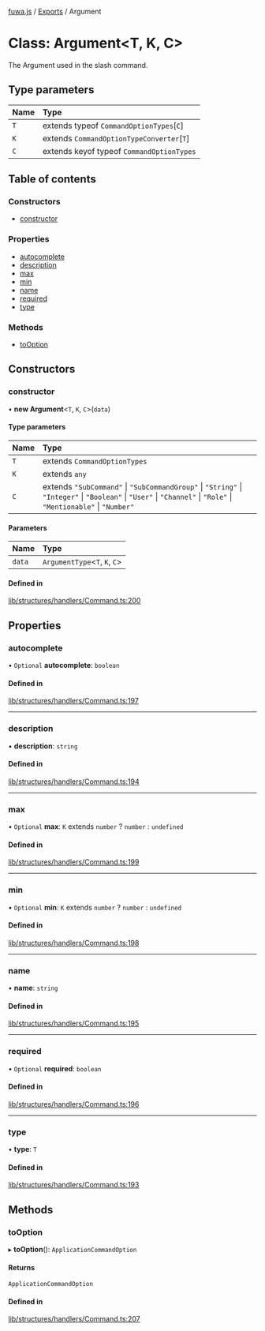 [fuwa.js](../README.md) / [Exports](../modules.md) / Argument

# Class: Argument<T, K, C\>

The Argument used in the slash command.

## Type parameters

| Name | Type |
| :------ | :------ |
| `T` | extends typeof `CommandOptionTypes`[`C`] |
| `K` | extends `CommandOptionTypeConverter`[`T`] |
| `C` | extends keyof typeof `CommandOptionTypes` |

## Table of contents

### Constructors

- [constructor](Argument.md#constructor)

### Properties

- [autocomplete](Argument.md#autocomplete)
- [description](Argument.md#description)
- [max](Argument.md#max)
- [min](Argument.md#min)
- [name](Argument.md#name)
- [required](Argument.md#required)
- [type](Argument.md#type)

### Methods

- [toOption](Argument.md#tooption)

## Constructors

### constructor

• **new Argument**<`T`, `K`, `C`\>(`data`)

#### Type parameters

| Name | Type |
| :------ | :------ |
| `T` | extends `CommandOptionTypes` |
| `K` | extends `any` |
| `C` | extends ``"SubCommand"`` \| ``"SubCommandGroup"`` \| ``"String"`` \| ``"Integer"`` \| ``"Boolean"`` \| ``"User"`` \| ``"Channel"`` \| ``"Role"`` \| ``"Mentionable"`` \| ``"Number"`` |

#### Parameters

| Name | Type |
| :------ | :------ |
| `data` | `ArgumentType`<`T`, `K`, `C`\> |

#### Defined in

[lib/structures/handlers/Command.ts:200](https://github.com/Fuwajs/Fuwa.js/blob/c87c3be/src/lib/structures/handlers/Command.ts#L200)

## Properties

### autocomplete

• `Optional` **autocomplete**: `boolean`

#### Defined in

[lib/structures/handlers/Command.ts:197](https://github.com/Fuwajs/Fuwa.js/blob/c87c3be/src/lib/structures/handlers/Command.ts#L197)

___

### description

• **description**: `string`

#### Defined in

[lib/structures/handlers/Command.ts:194](https://github.com/Fuwajs/Fuwa.js/blob/c87c3be/src/lib/structures/handlers/Command.ts#L194)

___

### max

• `Optional` **max**: `K` extends `number` ? `number` : `undefined`

#### Defined in

[lib/structures/handlers/Command.ts:199](https://github.com/Fuwajs/Fuwa.js/blob/c87c3be/src/lib/structures/handlers/Command.ts#L199)

___

### min

• `Optional` **min**: `K` extends `number` ? `number` : `undefined`

#### Defined in

[lib/structures/handlers/Command.ts:198](https://github.com/Fuwajs/Fuwa.js/blob/c87c3be/src/lib/structures/handlers/Command.ts#L198)

___

### name

• **name**: `string`

#### Defined in

[lib/structures/handlers/Command.ts:195](https://github.com/Fuwajs/Fuwa.js/blob/c87c3be/src/lib/structures/handlers/Command.ts#L195)

___

### required

• `Optional` **required**: `boolean`

#### Defined in

[lib/structures/handlers/Command.ts:196](https://github.com/Fuwajs/Fuwa.js/blob/c87c3be/src/lib/structures/handlers/Command.ts#L196)

___

### type

• **type**: `T`

#### Defined in

[lib/structures/handlers/Command.ts:193](https://github.com/Fuwajs/Fuwa.js/blob/c87c3be/src/lib/structures/handlers/Command.ts#L193)

## Methods

### toOption

▸ **toOption**(): `ApplicationCommandOption`

#### Returns

`ApplicationCommandOption`

#### Defined in

[lib/structures/handlers/Command.ts:207](https://github.com/Fuwajs/Fuwa.js/blob/c87c3be/src/lib/structures/handlers/Command.ts#L207)
